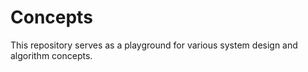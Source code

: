 # Concepts

This repository serves as a playground for various system design and algorithm concepts.
